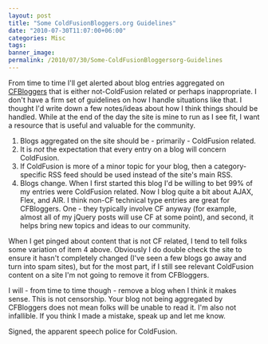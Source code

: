 ```yaml
---
layout: post
title: "Some ColdFusionBloggers.org Guidelines"
date: "2010-07-30T11:07:00+06:00"
categories: Misc 
tags: 
banner_image: 
permalink: /2010/07/30/Some-ColdFusionBloggersorg-Guidelines
---
```


From time to time I'll get alerted about blog entries aggregated on <a href="http://www.coldfusionbloggers.org">CFBloggers</a> that is either not-ColdFusion related or perhaps inappropriate. I don't have a firm set of guidelines on how I handle situations like that. I thought I'd write down a few notes/ideas about how I think things should be handled. While at the end of the day the site is mine to run as I see fit, I want a resource that is useful and valuable for the community. 

<ol>
<li>Blogs aggregated on the site should be - primarily - ColdFusion related.
<li>It is <i>not</i> the expectation that every entry on a blog will concern ColdFusion.
<li>If ColdFusion is more of a minor topic for your blog, then a category-specific RSS feed should be used instead of the site's main RSS.
<li>Blogs change. When I first started this blog I'd be willing to bet 99% of my entries were ColdFusion related. Now I blog quite a bit about AJAX, Flex, and AIR. I think non-CF technical type entries are great for CFBloggers. One - they typically involve CF anyway (for example, almost all of my jQuery posts will use CF at some point), and second, it helps bring new topics and ideas to our community. 
</ol>

When I get pinged about content that is not CF related, I tend to tell folks some variation of item 4 above. Obviously I do double check the site to ensure it hasn't completely changed (I've seen a few blogs go away and turn into spam sites), but for the most part, if I still see relevant ColdFusion content on a site I'm not going to remove it from CFBloggers. 

I will - from time to time though - remove a blog when I think it makes sense. This is not censorship. Your blog not being aggregated by CFBloggers does not mean folks will be unable to read it. I'm also not infallible. If you think I made a mistake, speak up and let me know.

Signed, the apparent speech police for ColdFusion.
